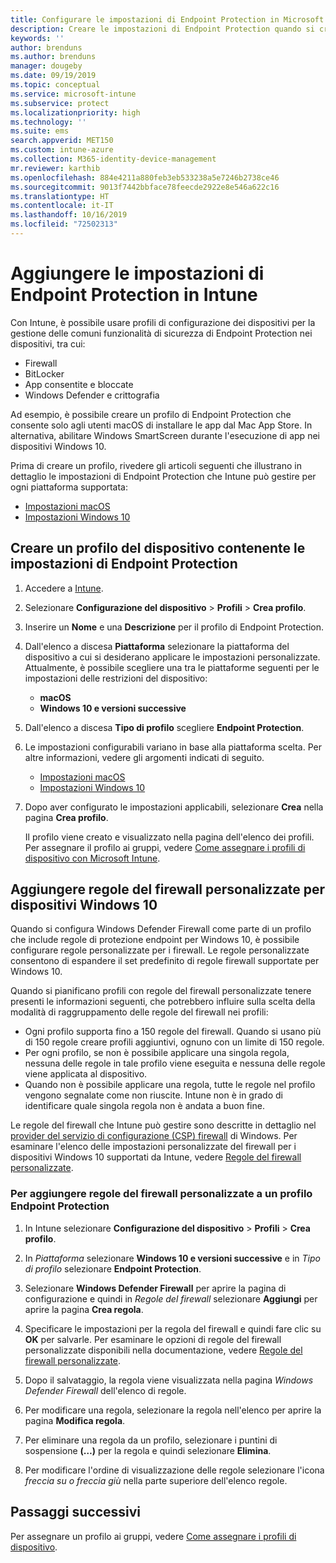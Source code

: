 ```yaml
---
title: Configurare le impostazioni di Endpoint Protection in Microsoft Intune - Azure | Microsoft Docs
description: Creare le impostazioni di Endpoint Protection quando si crea un profilo del dispositivo macOS o Windows 10 in Microsoft Intune.
keywords: ''
author: brenduns
ms.author: brenduns
manager: dougeby
ms.date: 09/19/2019
ms.topic: conceptual
ms.service: microsoft-intune
ms.subservice: protect
ms.localizationpriority: high
ms.technology: ''
ms.suite: ems
search.appverid: MET150
ms.custom: intune-azure
ms.collection: M365-identity-device-management
mr.reviewer: karthib
ms.openlocfilehash: 884e4211a880feb3eb533238a5e7246b2738ce46
ms.sourcegitcommit: 9013f7442bbface78feecde2922e8e546a622c16
ms.translationtype: HT
ms.contentlocale: it-IT
ms.lasthandoff: 10/16/2019
ms.locfileid: "72502313"
---
```

# <a name="add-endpoint-protection-settings-in-intune"></a>Aggiungere le impostazioni di Endpoint Protection in Intune  

Con Intune, è possibile usare profili di configurazione dei dispositivi per la gestione delle comuni funzionalità di sicurezza di Endpoint Protection nei dispositivi, tra cui:  
- Firewall   
- BitLocker  
- App consentite e bloccate  
- Windows Defender e crittografia  

Ad esempio, è possibile creare un profilo di Endpoint Protection che consente solo agli utenti macOS di installare le app dal Mac App Store. In alternativa, abilitare Windows SmartScreen durante l'esecuzione di app nei dispositivi Windows 10.  

Prima di creare un profilo, rivedere gli articoli seguenti che illustrano in dettaglio le impostazioni di Endpoint Protection che Intune può gestire per ogni piattaforma supportata:  
   - [Impostazioni macOS](endpoint-protection-macos.md)  
   - [Impostazioni Windows 10](endpoint-protection-windows-10.md)  

## <a name="create-a-device-profile-containing-endpoint-protection-settings"></a>Creare un profilo del dispositivo contenente le impostazioni di Endpoint Protection  

1. Accedere a [Intune](https://go.microsoft.com/fwlink/?linkid=2090973).  
3. Selezionare **Configurazione del dispositivo** > **Profili** > **Crea profilo**.  
4. Inserire un **Nome** e una **Descrizione** per il profilo di Endpoint Protection.  
5. Dall'elenco a discesa **Piattaforma** selezionare la piattaforma del dispositivo a cui si desiderano applicare le impostazioni personalizzate. Attualmente, è possibile scegliere una tra le piattaforme seguenti per le impostazioni delle restrizioni del dispositivo:  
   - **macOS**  
   - **Windows 10 e versioni successive**  
6. Dall'elenco a discesa **Tipo di profilo** scegliere **Endpoint Protection**.  
7. Le impostazioni configurabili variano in base alla piattaforma scelta. Per altre informazioni, vedere gli argomenti indicati di seguito.  
   - [Impostazioni macOS](endpoint-protection-macos.md)  
   - [Impostazioni Windows 10](endpoint-protection-windows-10.md)  

8. Dopo aver configurato le impostazioni applicabili, selezionare **Crea** nella pagina **Crea profilo**.  

   Il profilo viene creato e visualizzato nella pagina dell'elenco dei profili. Per assegnare il profilo ai gruppi, vedere [Come assegnare i profili di dispositivo con Microsoft Intune](../configuration/device-profile-assign.md).  

## <a name="add-custom-firewall-rules-for-windows-10-devices"></a>Aggiungere regole del firewall personalizzate per dispositivi Windows 10  

Quando si configura Windows Defender Firewall come parte di un profilo che include regole di protezione endpoint per Windows 10, è possibile configurare regole personalizzate per i firewall. Le regole personalizzate consentono di espandere il set predefinito di regole firewall supportate per Windows 10.  

Quando si pianificano profili con regole del firewall personalizzate tenere presenti le informazioni seguenti, che potrebbero influire sulla scelta della modalità di raggruppamento delle regole del firewall nei profili:  
- Ogni profilo supporta fino a 150 regole del firewall. Quando si usano più di 150 regole creare profili aggiuntivi, ognuno con un limite di 150 regole.  
- Per ogni profilo, se non è possibile applicare una singola regola, nessuna delle regole in tale profilo viene eseguita e nessuna delle regole viene applicata al dispositivo.  
- Quando non è possibile applicare una regola, tutte le regole nel profilo vengono segnalate come non riuscite. Intune non è in grado di identificare quale singola regola non è andata a buon fine.  

Le regole del firewall che Intune può gestire sono descritte in dettaglio nel [provider del servizio di configurazione (CSP) firewall]( https://docs.microsoft.com/windows/client-management/mdm/firewall-csp) di Windows. Per esaminare l'elenco delle impostazioni personalizzate del firewall per i dispositivi Windows 10 supportati da Intune, vedere [Regole del firewall personalizzate](endpoint-protection-windows-10.md#firewall-rules).  

### <a name="to-add-custom-firewall-rules-to-an-endpoint-protection-profile"></a>Per aggiungere regole del firewall personalizzate a un profilo Endpoint Protection  

1. In Intune selezionare **Configurazione del dispositivo** > **Profili** > **Crea profilo**.  

2. In *Piattaforma* selezionare **Windows 10 e versioni successive** e in *Tipo di profilo* selezionare **Endpoint Protection**.  

3. Selezionare **Windows Defender Firewall** per aprire la pagina di configurazione e quindi in *Regole del firewall* selezionare **Aggiungi** per aprire la pagina **Crea regola**.  

4. Specificare le impostazioni per la regola del firewall e quindi fare clic su **OK** per salvarle. Per esaminare le opzioni di regole del firewall personalizzate disponibili nella documentazione, vedere [Regole del firewall personalizzate](endpoint-protection-windows-10.md#firewall-rules).  

5. Dopo il salvataggio, la regola viene visualizzata nella pagina *Windows Defender Firewall* dell'elenco di regole.  

6. Per modificare una regola, selezionare la regola nell'elenco per aprire la pagina **Modifica regola**.  

7. Per eliminare una regola da un profilo, selezionare i puntini di sospensione **(…)** per la regola e quindi selezionare **Elimina**.  

8. Per modificare l'ordine di visualizzazione delle regole selezionare l'icona *freccia su o freccia giù* nella parte superiore dell'elenco regole.  


## <a name="next-steps"></a>Passaggi successivi  

Per assegnare un profilo ai gruppi, vedere [Come assegnare i profili di dispositivo](../configuration/device-profile-assign.md).  
